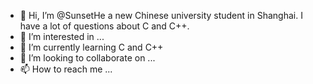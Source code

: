 - 👋 Hi, I’m @SunsetHe a new Chinese university student in Shanghai. I have a lot of questions about C and C++.
- 👀 I’m interested in ...
- 🌱 I’m currently learning C and C++
- 💞️ I’m looking to collaborate on ...
- 📫 How to reach me ...

<!---
SunsetHe/SunsetHe is a ✨ special ✨ repository because its `README.md` (this file) appears on your GitHub profile.
You can click the Preview link to take a look at your changes.
--->
